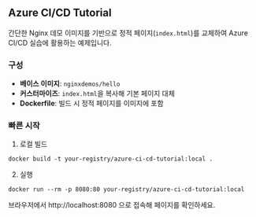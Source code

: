 ## Azure CI/CD Tutorial

간단한 Nginx 데모 이미지를 기반으로 정적 페이지(`index.html`)를 교체하여 Azure CI/CD 실습에 활용하는 예제입니다.

### 구성
- **베이스 이미지**: `nginxdemos/hello`
- **커스터마이즈**: `index.html`을 복사해 기본 페이지 대체
- **Dockerfile**: 빌드 시 정적 페이지를 이미지에 포함

### 빠른 시작
1) 로컬 빌드
```
docker build -t your-registry/azure-ci-cd-tutorial:local .
```
2) 실행
```
docker run --rm -p 8080:80 your-registry/azure-ci-cd-tutorial:local
```
브라우저에서 http://localhost:8080 으로 접속해 페이지를 확인하세요.


